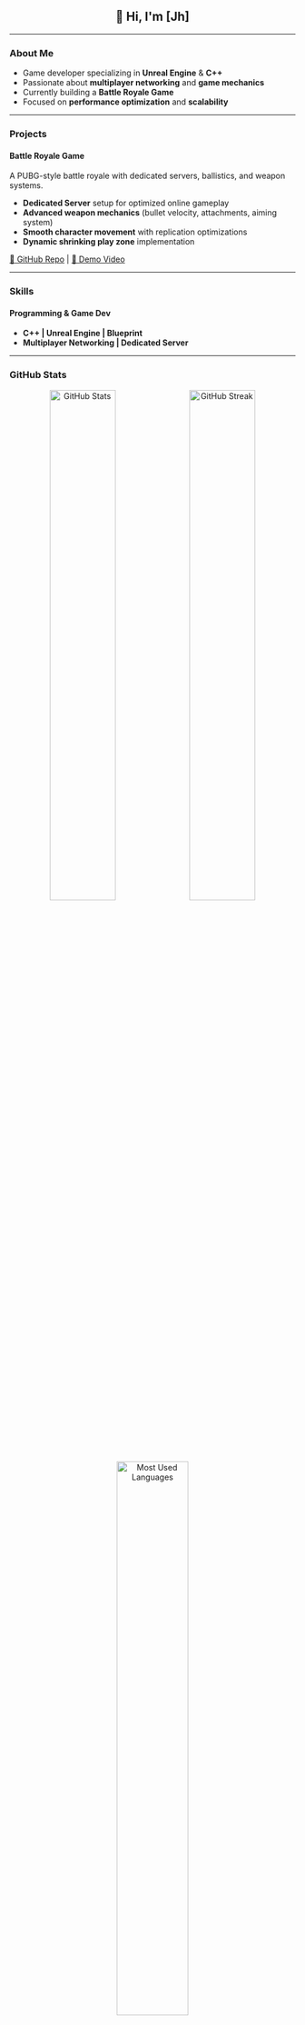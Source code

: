 <h2 align="center">👋 Hi, I'm [Jh] </h2>

---

### About Me  
- Game developer specializing in **Unreal Engine** & **C++**  
- Passionate about **multiplayer networking** and **game mechanics**  
- Currently building a **Battle Royale Game**  
- Focused on **performance optimization** and **scalability**  

---

### Projects  

#### Battle Royale Game  
A PUBG-style battle royale with dedicated servers, ballistics, and weapon systems.  

- **Dedicated Server** setup for optimized online gameplay  
- **Advanced weapon mechanics** (bullet velocity, attachments, aiming system)  
- **Smooth character movement** with replication optimizations  
- **Dynamic shrinking play zone** implementation  

[🔗 GitHub Repo](https://github.com/Jh9925/BGTeamProject) | [🎥 Demo Video](https://youtu.be/q5qFbxqmi4c?si=7LYJeg1u6mSQc3Sc)  

---

### Skills  

#### Programming & Game Dev  
- **C++ | Unreal Engine | Blueprint**  
- **Multiplayer Networking | Dedicated Server**  

---

### GitHub Stats  

<p align="center">
  <img src="https://github-readme-stats.vercel.app/api?username=Jh9925&show_icons=true&hide_title=true&hide_border=true&bg_color=00000000&text_color=ffffff&icon_color=4c9aff" alt="GitHub Stats" width="48%" />
  <img src="https://github-readme-streak-stats.herokuapp.com/?user=Jh9925&hide_border=true&background=00000000&ring=4c9aff&fire=4c9aff&currStreakLabel=ffffff" alt="GitHub Streak" width="48%" />
</p>
<p align="center">
  <img src="https://github-readme-stats.vercel.app/api/top-langs/?username=Jh9925&layout=compact&hide_border=true&bg_color=00000000&text_color=ffffff" alt="Most Used Languages" width="50%" />
</p>
---

### Contact  
📧 dkswjdgjs8902@gmail.com 
